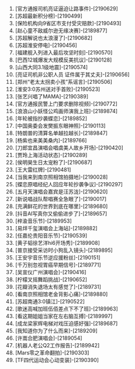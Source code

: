 
1. [官方通报司机亮证逼迫让路事件]-[2190629]
1. [苏超最新积分榜]-[2190499]
1. [保险机构向9省区市支付受灾赔款]-[2190493]
1. [赵心童不敌威尔逊无缘决赛]-[2189877]
1. [苏超解说也太浪漫了]-[2190682]
1. [苏超淮安停电]-[2190456]
1. [福建舰入列进入最后攻坚时刻]-[2190570]
1. [巴西12城爆发大规模反美抗议]-[2190128]
1. [山西大同3.1级地震]-[2190574]
1. [亮证司机非公职人员 证件属于其丈夫]-[2190656]
1. [郑州“老太太拐卖小孩”系谣言]-[2190506]
1. [淮安3:0苏州送对手首败]-[2190523]
1. [张艺兴唱了MAMA]-[2190389]
1. [官方通报民警上门要求删除视频]-[2190772]
1. [浪浪山小妖怪公鸡画师演我上班]-[2189874]
1. [年轮被指抄袭蝶恋]-[2189852]
1. [中国奥委会发樊振东眼神照]-[2190113]
1. [特朗普的清算名单越拉越长]-[2189847]
1. [杨紫也来美美桑内]-[2189766]
1. [刀郎宜昌演唱会唱虞美人故乡开场]-[2190420]
1. [贾玲上海活动状态]-[2190289]
1. [侯明昊生日太宠粉了]-[2190687]
1. [王大雷红牌]-[2190481]
1. [当我来到南京照相馆拍摄地]-[2190028]
1. [蝶恋原唱经纪人回应年轮抄袭争议]-[2190297]
1. [五月天演唱会嘉宾是汪苏泷]-[2190620]
1. [新说唱战队帮唱赛全急眼了]-[2190017]
1. [充满鲜花的世界到底在哪里]-[2189680]
1. [抖音AI写真你又偷偷进步了]-[2189657]
1. [梓渝音乐节]-[2189953]
1. [易烊千玺演唱会上海站]-[2189882]
1. [任嘉伦贵阳音乐节]-[2190539]
1. [黄子韬徐艺洋hi6开场秀]-[2189908]
1. [普京接受采访时小狗乱入镜头]-[2189895]
1. [王安宇音乐节逆应援粉丝]-[2190151]
1. [千万别忽视胃癌早期信号]-[2189771]
1. [吴宣仪广州演唱会]-[2190416]
1. [柠檬叉摇舞蹈挑战]-[2190652]
1. [花瓣消失退场太有感觉了]-[2189731]
1. [看南京照相馆老金背影心痛]-[2189880]
1. [苏超南通3:0镇江]-[2190522]
1. [歌迷高喊加班伍佰差点下不了班]-[2189963]
1. [看这期姐姐当家在左右脑互搏]-[2189997]
1. [成龙梁家辉电梯对戏压迫感好强]-[2189687]
1. [我知道你为了什么而来]-[2189209]
1. [许嵩合肥演唱会]-[2189054]
1. [机器人老公Q2工作报告]-[2189942]
1. [Mars零之革命翻拍]-[2190303]
1. [TF四代运动会心动变装]-[2190390]